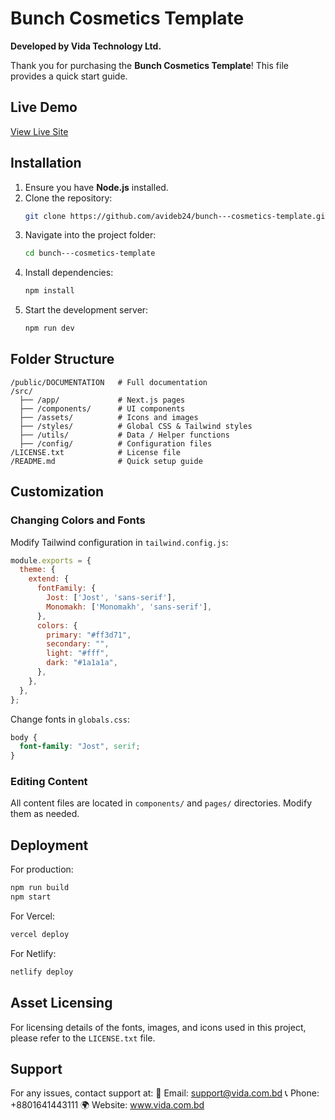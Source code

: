 # Bunch Cosmetics Template  
**Developed by Vida Technology Ltd.**  

Thank you for purchasing the **Bunch Cosmetics Template**! This file provides a quick start guide.

## Live Demo
[View Live Site](https://bunch-cosmetics-template.vercel.app/)

## Installation
1. Ensure you have **Node.js** installed.
2. Clone the repository:
   ```bash
   git clone https://github.com/avideb24/bunch---cosmetics-template.git
   ```
3. Navigate into the project folder:
   ```bash
   cd bunch---cosmetics-template
   ```
4. Install dependencies:
   ```bash
   npm install
   ```
5. Start the development server:
   ```bash
   npm run dev
   ```

## Folder Structure
```
/public/DOCUMENTATION   # Full documentation
/src/
  ├── /app/             # Next.js pages
  ├── /components/      # UI components
  ├── /assets/          # Icons and images
  ├── /styles/          # Global CSS & Tailwind styles
  ├── /utils/           # Data / Helper functions
  ├── /config/          # Configuration files
/LICENSE.txt            # License file
/README.md              # Quick setup guide
```

## Customization
### Changing Colors and Fonts
Modify Tailwind configuration in `tailwind.config.js`:
```js
module.exports = {
  theme: {
    extend: {
      fontFamily: {
        Jost: ['Jost', 'sans-serif'],
        Monomakh: ['Monomakh', 'sans-serif'],
      },
      colors: {
        primary: "#ff3d71",
        secondary: "",
        light: "#fff",
        dark: "#1a1a1a",
      },
    },
  },
};
```
Change fonts in `globals.css`:
```css
body {
  font-family: "Jost", serif;
}
```

### Editing Content
All content files are located in `components/` and `pages/` directories. Modify them as needed.

## Deployment
For production:
```bash
npm run build
npm start
```
For Vercel:
```bash
vercel deploy
```
For Netlify:
```bash
netlify deploy
```

## Asset Licensing
For licensing details of the fonts, images, and icons used in this project, please refer to the `LICENSE.txt` file.


## Support
For any issues, contact support at:
📧 Email: support@vida.com.bd
📞 Phone: +8801641443111
🌍 Website: www.vida.com.bd

